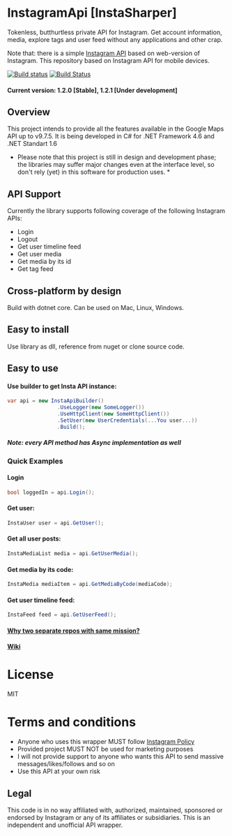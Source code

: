 # InstagramApi [InstaSharper]
Tokenless, butthurtless private API for Instagram. Get account information, media, explore tags and user feed without any applications and other crap.

Note that: there is a simple [Instagram API](https://github.com/a-legotin/InstagramAPI-Web) based on web-version of Instagram. This repository based on Instagram API for mobile devices.

[![Build status](https://ci.appveyor.com/api/projects/status/tgdu2w1xr2qmtmrh?svg=true)](https://ci.appveyor.com/project/a-legotin/instagramapi-xk3ds)
[![Build Status](https://travis-ci.org/a-legotin/InstagramAPI.svg?branch=master)](https://travis-ci.org/a-legotin/InstagramAPI)

#### Current version: 1.2.0 [Stable], 1.2.1 [Under development]

## Overview
This project intends to provide all the features available in the Google Maps API up to v9.7.5. It is being developed in C# for .NET Framework 4.6 and .NET Standart 1.6

* Please note that this project is still in design and development phase; the libraries may suffer major changes even at the interface level, so don't rely (yet) in this software for production uses. *

## API Support

Currently the  library supports following coverage of the following Instagram APIs:
  * Login
  * Logout
  * Get user timeline feed
  * Get user media
  * Get media by its id
  * Get tag feed


## Cross-platform by design
Build with dotnet core. Can be used on Mac, Linux, Windows.

## Easy to install
Use library as dll, reference from nuget or clone source code.

## Easy to use
#### Use builder to get Insta API instance:
```c#
var api = new InstaApiBuilder()
                .UseLogger(new SomeLogger())
                .UseHttpClient(new SomeHttpClient())
                .SetUser(new UserCredentials(...You user...))
                .Build();
```
##### Note: every API method has Async implementation as well

### Quick Examples
#### Login
```c#
bool loggedIn = api.Login();
```

#### Get user:
```c#
InstaUser user = api.GetUser();
```

#### Get all user posts:
```c#
InstaMediaList media = api.GetUserMedia();
```

#### Get media by its code:
```c#
InstaMedia mediaItem = api.GetMediaByCode(mediaCode);
```

#### Get user timeline feed:
```c#
InstaFeed feed = api.GetUserFeed();
```

#### [Why two separate repos with same mission?](https://github.com/a-legotin/InstagramAPI-Web/wiki/Difference-between-API-Web-and-just-API-repositories)

#### [Wiki](https://github.com/a-legotin/InstagramAPI/wiki/)

# License

MIT

# Terms and conditions

- Anyone who uses this wrapper MUST follow [Instagram Policy](https://www.instagram.com/about/legal/terms/api/)
- Provided project MUST NOT be used for marketing purposes
- I will not provide support to anyone who wants this API to send massive messages/likes/follows and so on
- Use this API at your own risk

## Legal

This code is in no way affiliated with, authorized, maintained, sponsored or endorsed by Instagram or any of its affiliates or subsidiaries. This is an independent and unofficial API wrapper.
